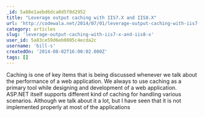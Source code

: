 ```yaml
---
_id: 5a88e1aebd6dca0d5f0d2952
title: "Leverage output caching with IIS7.X and IIS8.X"
url: 'http://codewala.net/2014/07/01/leverage-output-caching-with-iis7-x-and-iis8-x/'
category: articles
slug: 'leverage-output-caching-with-iis7-x-and-iis8-x'
user_id: 5a83ce59d6eb0005c4ecda2c
username: 'bill-s'
createdOn: '2014-08-02T16:00:02.000Z'
tags: []
---
```


Caching is one of key items that is being discussed whenever we talk about the performance of a web application. We always to use caching as a primary tool while designing and development of a web application. ASP.NET itself supports different kind of caching for handling various scenarios. Although we talk about it a lot, but I have seen that it is not implemented properly at most of the applications
